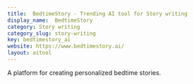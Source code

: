 ```yaml
---
title:  BedtimeStory - Trending AI tool for Story writing
display_name:  BedtimeStory
category: Story writing
category_slug: story-writing
key: bedtimestory_ai
website: https://www.bedtimestory.ai/
layout: aitool
---
```


A platform for creating personalized bedtime stories.
